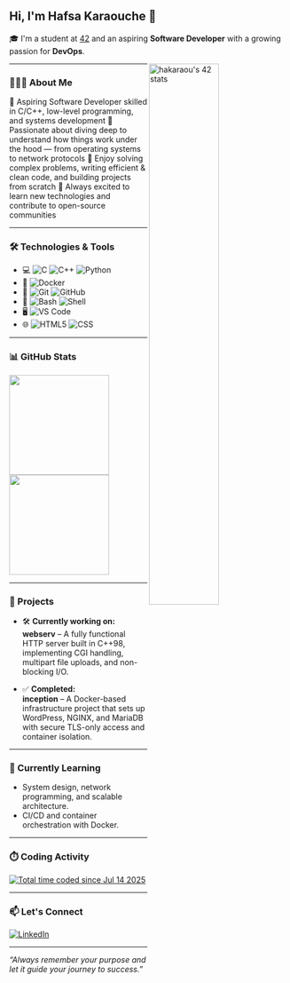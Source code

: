 ## Hi, I'm Hafsa Karaouche 👋

🎓 I'm a student at [42](https://42.fr/) and an aspiring **Software Developer** with a growing passion for **DevOps**.

<a href="https://github.com/oakoudad/badge42">
  <img align="right" width="50%" src="https://badge.mediaplus.ma/greenbinary/hakaraou" alt="hakaraou's 42 stats" />
</a>

---

### 👩🏻‍💻 About Me

🚀 Aspiring Software Developer skilled in C/C++, low-level programming, and systems development
🧠 Passionate about diving deep to understand how things work under the hood — from operating systems to network protocols
🔧 Enjoy solving complex problems, writing efficient & clean code, and building projects from scratch
🌱 Always excited to learn new technologies and contribute to open-source communities

---

### 🛠️ Technologies & Tools

- 💻 ![C](https://img.shields.io/badge/-C-333333?style=flat&logo=c) ![C++](https://img.shields.io/badge/-C++-00599C?style=flat&logo=c%2B%2B&logoColor=white) ![Python](https://img.shields.io/badge/-Python-3776AB?style=flat&logo=python&logoColor=white) 
- 🐳 ![Docker](https://img.shields.io/badge/-Docker-2496ED?style=flat&logo=docker&logoColor=white)  
- 🔧 ![Git](https://img.shields.io/badge/-Git-F05032?style=flat&logo=git&logoColor=white) ![GitHub](https://img.shields.io/badge/-GitHub-181717?style=flat&logo=github&logoColor=white)
- 🐚 ![Bash](https://img.shields.io/badge/-Bash-4EAA25?style=flat&logo=gnu-bash&logoColor=white) ![Shell](https://img.shields.io/badge/-Shell-121011?style=flat&logo=gnu-bash&logoColor=white)
- 🖥️ ![VS Code](https://img.shields.io/badge/-VS%20Code-007ACC?style=flat&logo=visual-studio-code&logoColor=white)  
- 🌐 ![HTML5](https://img.shields.io/badge/-HTML5-E34F26?style=flat&logo=html5&logoColor=white) ![CSS](https://img.shields.io/badge/-CSS3-1572B6?style=flat&logo=css3&logoColor=white)

---

### 📊 GitHub Stats

<a href="https://github.com/Hakaraou">
  <img height="180em" src="https://github-readme-stats.vercel.app/api?username=Hakaraou&theme=merko&show_icons=true" />
  <img height="180em" src="https://github-readme-stats.vercel.app/api/top-langs/?username=Hakaraou&theme=merko&layout=compact" />
</a>

---

### 🚀 Projects

- 🛠️ **Currently working on:**  
  **webserv** – A fully functional HTTP server built in C++98, implementing CGI handling, multipart file uploads, and non-blocking I/O.

- ✅ **Completed:**  
  **inception** – A Docker-based infrastructure project that sets up WordPress, NGINX, and MariaDB with secure TLS-only access and container isolation.

---

### 🌱 Currently Learning

- System design, network programming, and scalable architecture.
- CI/CD and container orchestration with Docker.

---

### ⏱️ Coding Activity

<a href="https://wakatime.com/@fdcab04d-2093-4856-9148-73db9fe9c35e">
  <img src="https://wakatime.com/badge/user/fdcab04d-2093-4856-9148-73db9fe9c35e.svg" alt="Total time coded since Jul 14 2025" />
</a>

---

### 📫 Let's Connect

[![LinkedIn](https://img.shields.io/badge/-Hafsa%20Karaouche-blue?style=flat-square&logo=Linkedin&logoColor=white&link=https://www.linkedin.com/in/hafsa-karaouche/)](https://www.linkedin.com/in/hafsa-karaouche/)

---

_“Always remember your purpose and let it guide your journey to success.”_
